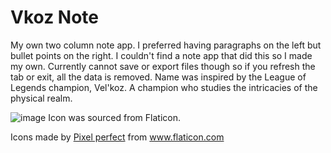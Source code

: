 

# Vkoz Note
My own two column note app. 
I preferred having paragraphs on the left but bullet points on the right. I couldn't find a note app that did this so I made my own.
Currently cannot save or export files though so if you refresh the tab or exit, all the data is removed.
Name was inspired by the League of Legends champion, Vel'koz. A champion who studies the intricacies of the physical realm.



![image](https://user-images.githubusercontent.com/84224614/119250201-fbfa2b00-bbd0-11eb-86b1-3c4c54334549.png)
Icon was sourced from Flaticon. <div>Icons made by <a href="https://www.flaticon.com/authors/pixel-perfect" title="Pixel perfect">Pixel perfect</a> from <a href="https://www.flaticon.com/" title="Flaticon">www.flaticon.com</a></div>
